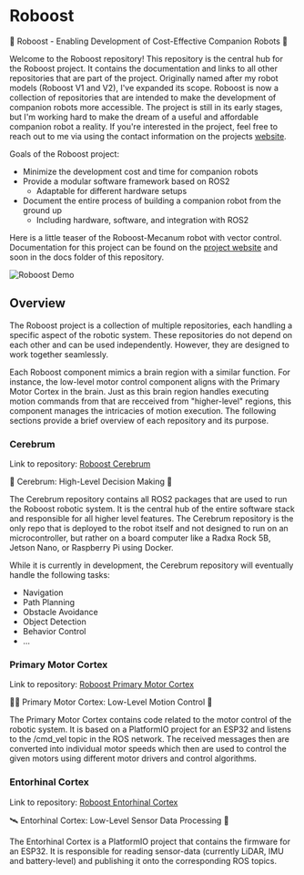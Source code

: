 # Roboost

🤖 Roboost - Enabling Development of Cost-Effective Companion Robots 🤖

Welcome to the Roboost repository! This repository is the central hub for the Roboost project. It contains the documentation and links to all other repositories that are part of the project. Originally named after my robot models (Roboost V1 and V2), I've expanded its scope. Roboost is now a collection of repositories that are intended to make the development of companion robots more accessible. The project is still in its early stages, but I'm working hard to make the dream of a useful and affordable companion robot a reality. If you're interested in the project, feel free to reach out to me via using the contact information on the projects [website](https://technologiehub.at/Roboost/).

Goals of the Roboost project:

- Minimize the development cost and time for companion robots
- Provide a modular software framework based on ROS2
  - Adaptable for different hardware setups
- Document the entire process of building a companion robot from the ground up
  - Including hardware, software, and integration with ROS2

Here is a little teaser of the Roboost-Mecanum robot with vector control. Documentation for this project can be found on the [project website](https://technologiehub.at/Roboost/) and soon in the docs folder of this repository.

![Roboost Demo](res/Roboost-Demo.gif "Roboost Demo")

## Overview

The Roboost project is a collection of multiple repositories, each handling a specific aspect of the robotic system. These repositories do not depend on each other and can be used independently. However, they are designed to work together seamlessly.

Each Roboost component mimics a brain region with a similar function. For instance, the low-level motor control component aligns with the Primary Motor Cortex in the brain. Just as this brain region handles executing motion commands from that are recceived from "higher-level" regions, this component manages the intricacies of motion execution. The following sections provide a brief overview of each repository and its purpose.

### Cerebrum

Link to repository: [Roboost Cerebrum](TODO)

🧠 Cerebrum: High-Level Decision Making 🤖

The Cerebrum repository contains all ROS2 packages that are used to run the Roboost robotic system. It is the central hub of the entire software stack and responsible for all higher level features. The Cerebrum repository is the only repo that is deployed to the robot itself and not designed to run on an microcontroller, but rather on a board computer like a Radxa Rock 5B, Jetson Nano, or Raspberry Pi using Docker.

While it is currently in development, the Cerebrum repository will eventually handle the following tasks:

- Navigation
- Path Planning
- Obstacle Avoidance
- Object Detection
- Behavior Control
- ...

### Primary Motor Cortex

Link to repository: [Roboost Primary Motor Cortex](https://github.com/Roboost-Robotics/Roboost-Primary-Motor-Cortex)

🏃‍♂️ Primary Motor Cortex: Low-Level Motion Control 🤖

The Primary Motor Cortex contains code related to the motor control of the robotic system. It is based on a PlatformIO project for an ESP32 and listens to the /cmd_vel topic in the ROS network. The received messages then are converted into individual motor speeds which then are used to control the given motors using different motor drivers and control algorithms.

### Entorhinal Cortex

Link to repository: [Roboost Entorhinal Cortex](TODO)

🛰️ Entorhinal Cortex: Low-Level Sensor Data Processing 🤖

The Entorhinal Cortex is a PlatformIO project that contains the firmware for an ESP32. It is responsible for reading sensor-data (currently LiDAR, IMU and battery-level) and publishing it onto the corresponding ROS topics.
